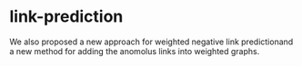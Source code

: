 # link-prediction
We also proposed a new approach for weighted negative link predictionand a new method for adding the anomolus links into weighted graphs.
